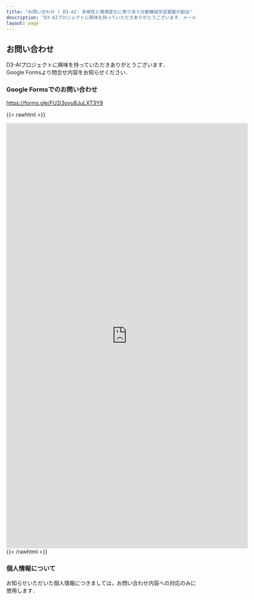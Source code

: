 ```yaml
---
title: "お問い合わせ | D3-AI: 多様性と環境変化に寄り添う分散機械学習基盤の創出"
description: "D3-AIプロジェクトに興味を持っていただきありがとうございます．メールにて問合せ内容をお知らせください．"
layout: page
---
```


## お問い合わせ

D3-AIプロジェクトに興味を持っていただきありがとうございます．  
Google Formsより問合せ内容をお知らせください．

<!--
### メールでのお問い合わせ

```
d3-ai-contact[at]casys.is.s.u-tokyo.ac.jp
```
-->

### Google Formsでのお問い合わせ

https://forms.gle/FU2i3ovu8JuLXT3Y9

{{< rawhtml >}}
<iframe src="https://docs.google.com/forms/d/e/1FAIpQLSdDVMuf69Jebh_OJtusGN56OWcd9H7GU4PrcTMb2b2CPhNj7A/viewform?embedded=true" width="640" height="1125" frameborder="0" marginheight="0" marginwidth="0">読み込んでいます…</iframe>
{{< /rawhtml >}}

### 個人情報について

お知らせいただいた個人情報につきましては，お問い合わせ内容への対応のみに使用します．
